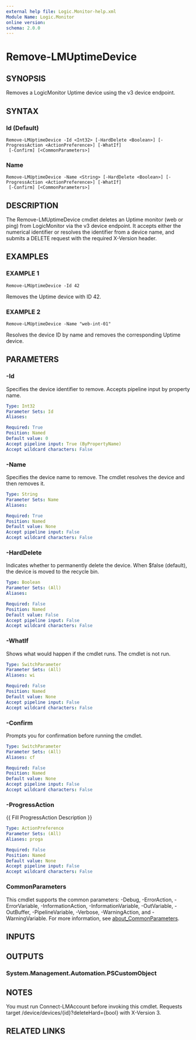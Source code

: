 ```yaml
---
external help file: Logic.Monitor-help.xml
Module Name: Logic.Monitor
online version:
schema: 2.0.0
---
```


# Remove-LMUptimeDevice

## SYNOPSIS
Removes a LogicMonitor Uptime device using the v3 device endpoint.

## SYNTAX

### Id (Default)
```
Remove-LMUptimeDevice -Id <Int32> [-HardDelete <Boolean>] [-ProgressAction <ActionPreference>] [-WhatIf]
 [-Confirm] [<CommonParameters>]
```

### Name
```
Remove-LMUptimeDevice -Name <String> [-HardDelete <Boolean>] [-ProgressAction <ActionPreference>] [-WhatIf]
 [-Confirm] [<CommonParameters>]
```

## DESCRIPTION
The Remove-LMUptimeDevice cmdlet deletes an Uptime monitor (web or ping) from LogicMonitor via
the v3 device endpoint.
It accepts either the numerical identifier or resolves the identifier
from a device name, and submits a DELETE request with the required X-Version header.

## EXAMPLES

### EXAMPLE 1
```
Remove-LMUptimeDevice -Id 42
```

Removes the Uptime device with ID 42.

### EXAMPLE 2
```
Remove-LMUptimeDevice -Name "web-int-01"
```

Resolves the device ID by name and removes the corresponding Uptime device.

## PARAMETERS

### -Id
Specifies the device identifier to remove.
Accepts pipeline input by property name.

```yaml
Type: Int32
Parameter Sets: Id
Aliases:

Required: True
Position: Named
Default value: 0
Accept pipeline input: True (ByPropertyName)
Accept wildcard characters: False
```

### -Name
Specifies the device name to remove.
The cmdlet resolves the device and then removes it.

```yaml
Type: String
Parameter Sets: Name
Aliases:

Required: True
Position: Named
Default value: None
Accept pipeline input: False
Accept wildcard characters: False
```

### -HardDelete
Indicates whether to permanently delete the device.
When $false (default), the device is moved
to the recycle bin.

```yaml
Type: Boolean
Parameter Sets: (All)
Aliases:

Required: False
Position: Named
Default value: False
Accept pipeline input: False
Accept wildcard characters: False
```

### -WhatIf
Shows what would happen if the cmdlet runs.
The cmdlet is not run.

```yaml
Type: SwitchParameter
Parameter Sets: (All)
Aliases: wi

Required: False
Position: Named
Default value: None
Accept pipeline input: False
Accept wildcard characters: False
```

### -Confirm
Prompts you for confirmation before running the cmdlet.

```yaml
Type: SwitchParameter
Parameter Sets: (All)
Aliases: cf

Required: False
Position: Named
Default value: None
Accept pipeline input: False
Accept wildcard characters: False
```

### -ProgressAction
{{ Fill ProgressAction Description }}

```yaml
Type: ActionPreference
Parameter Sets: (All)
Aliases: proga

Required: False
Position: Named
Default value: None
Accept pipeline input: False
Accept wildcard characters: False
```

### CommonParameters
This cmdlet supports the common parameters: -Debug, -ErrorAction, -ErrorVariable, -InformationAction, -InformationVariable, -OutVariable, -OutBuffer, -PipelineVariable, -Verbose, -WarningAction, and -WarningVariable. For more information, see [about_CommonParameters](http://go.microsoft.com/fwlink/?LinkID=113216).

## INPUTS

## OUTPUTS

### System.Management.Automation.PSCustomObject
## NOTES
You must run Connect-LMAccount before invoking this cmdlet.
Requests target
/device/devices/{id}?deleteHard={bool} with X-Version 3.

## RELATED LINKS
